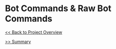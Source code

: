 # Bot Commands & Raw Bot Commands
[<< Back to Project Overview](../defenderIndex.md)

[>> Summary](summary.md)
